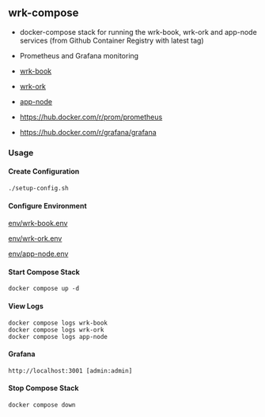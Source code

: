 ## wrk-compose

- docker-compose stack for running the wrk-book, wrk-ork and app-node services (from Github Container Registry with latest tag)
- Prometheus and Grafana monitoring

- [wrk-book](../wrk-book)
- [wrk-ork](../wrk-ork)
- [app-node](../app-node)
- https://hub.docker.com/r/prom/prometheus
- https://hub.docker.com/r/grafana/grafana



### Usage

#### Create Configuration

```
./setup-config.sh
```

#### Configure Environment


[env/wrk-book.env](env/wrk-book.env)

[env/wrk-ork.env](env/wrk-ork.env)

[env/app-node.env](env/app-node.env)


#### Start Compose Stack

```
docker compose up -d
```

#### View Logs

```
docker compose logs wrk-book
docker compose logs wrk-ork
docker compose logs app-node
```

#### Grafana

```
http://localhost:3001 [admin:admin]
```

#### Stop Compose Stack

```
docker compose down
```

